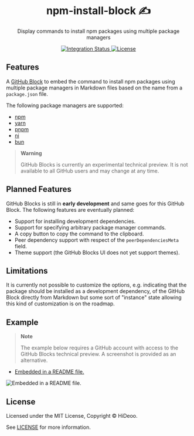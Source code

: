 <div align="center">
  <h1>npm-install-block ✍️</h1>
  <p>Display commands to install npm packages using multiple package managers</p>
</div>

<div align="center">
  <a href="https://github.com/HiDeoo/npm-install-block/actions/workflows/integration.yml">
    <img alt="Integration Status" src="https://github.com/HiDeoo/npm-install-block/actions/workflows/integration.yml/badge.svg" />
  </a>
  <a href="https://github.com/HiDeoo/npm-install-block/blob/main/LICENSE">
    <img alt="License" src="https://badgen.net/github/license/HiDeoo/npm-install-block" />
  </a>
  <br />
</div>

## Features

A [GitHub Block](https://blocks.githubnext.com) to embed the command to install npm packages using multiple package managers in Markdown files based on the name from a `package.json` file.

The following package managers are supported:

- [npm](https://docs.npmjs.com/cli)
- [yarn](https://yarnpkg.com)
- [pnpm](https://pnpm.io)
- [ni](https://github.com/antfu/ni)
- [bun](https://bun.sh)

> **Warning**
>
> GitHub Blocks is currently an experimental technical preview. It is not available to all GitHub users and may change at any time.

## Planned Features

GitHub Blocks is still in **early development** and same goes for this GitHub Block. The following features are eventually planned:

- Support for installing development dependencies.
- Support for specifying arbitrary package manager commands.
- A copy button to copy the command to the clipboard.
- Peer dependency support with respect of the `peerDependenciesMeta` field.
- Theme support (the GitHub Blocks UI does not yet support themes).

## Limitations

It is currently not possible to customize the options, e.g. indicating that the package should be installed as a development dependency, of the GitHub Block directly from Markdown but some sort of "instance" state allowing this kind of customization is on the roadmap.

## Example

> **Note**
>
> The example below requires a GitHub account with access to the GitHub Blocks technical preview. A screenshot is provided as an alternative.

- [Embedded in a README file.](https://blocks.githubnext.com/HiDeoo/npm-install-block/blob/main/examples/README.md)

![Embedded in a README file.](https://user-images.githubusercontent.com/494699/219106150-2e27a48c-3012-47bb-8260-64918aec6af2.png)

## License

Licensed under the MIT License, Copyright © HiDeoo.

See [LICENSE](https://github.com/HiDeoo/npm-install-block/blob/main/LICENSE) for more information.
